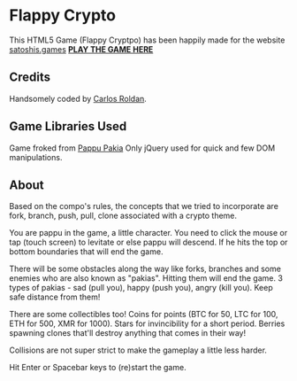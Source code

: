 # Flappy Crypto
[](https://i.gyazo.com/86ef7bf9f959563bace67c1338de45cc.png)
This HTML5 Game (Flappy Cryptpo) has been happily made for the
website [satoshis.games](https://satoshis.games)
**[PLAY THE GAME HERE](https://flappy.satoshis.games)**

## Credits

Handsomely coded by [Carlos Roldan](http://twitter.com/doncarlosroldan).

## Game Libraries Used

Game froked from [Pappu Pakia](https://github.com/rishabhp/pappu-pakia)
Only jQuery used for quick and few DOM manipulations.

## About

Based on the compo's rules, the concepts
that we tried to incorporate are fork, branch, push, pull, clone associated with a crypto theme.

You are pappu in the game, a little character. You need to
click the mouse or tap (touch screen) to levitate or else
pappu will descend. If he hits the top or bottom boundaries
that will end the game.

There will be some obstacles along the way like forks, branches
and some enemies who are also known as "pakias". Hitting them
will end the game. 3 types of pakias - sad (pull you),
happy (push you), angry (kill you). Keep safe distance from
them!

There are some collectibles too! Coins for points (BTC for 50,
LTC for 100, ETH for 500, XMR for 1000). Stars for invincibility
for a short period. Berries spawning clones that'll destroy
anything that comes in their way!

Collisions are not super strict to make the gameplay a little less harder.

Hit Enter or Spacebar keys to (re)start the game.